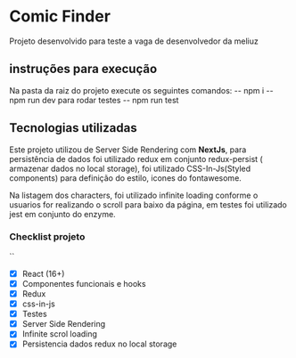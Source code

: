 # Comic Finder

Projeto desenvolvido para teste a vaga de desenvolvedor da meliuz

## instruções para execução

Na pasta da raiz do projeto execute os seguintes comandos:
-- npm i
-- npm run dev
para rodar testes
--  npm run test

## Tecnologias utilizadas

Este projeto utilizou de Server Side Rendering com **NextJs**, para persistência de dados foi utilizado  redux em conjunto redux-persist ( armazenar dados no local storage), foi utilizado CSS-In-Js(Styled components) para definição do estilo, icones do fontawesome.

Na listagem dos characters, foi utilizado infinite loading conforme o usuarios for realizando o scroll para baixo da página, em testes foi utilizado  jest em conjunto do enzyme.

### Checklist projeto
``
- [x] React (16+)
- [x] Componentes funcionais e hooks
- [x] Redux
- [x] css-in-js
- [x] Testes
- [x] Server Side Rendering
- [x] Infinite scrol loading
- [x] Persistencia dados redux no local storage
```
